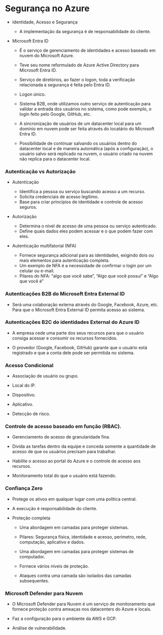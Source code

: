 # Segurança no Azure

- Identidade, Acesso e Segurança
  
  - A implementação da segurança é de responsabilidade do cliente.
    
- Microsoft Entra ID

  - É o serviço de gerenciamento de identidades e acesso baseado em nuvem do Microsoft Azure.
  
  - Teve seu nome reformulado de Azure Active Directory para Microsoft Entra ID.
  
  - Serviço de diretórios, ao fazer o logon, toda a verificação relacionada a segurança é feita pelo Entra ID.
  
  - Logon único.
  
  - Sistema B2B, onde utilizamos outro serviço de autenticação para validar a entrada dos usuários no sistema, como pode exemplo, o login feito pelo Google, GitHub, etc.
  
  - A sincronização de usuários de um datacenter local para um domínio em nuvem pode ser feita através do locatário do Microsoft Entra ID.
  
  - Possibilidade de continuar salvando os usuários dentro do datacenter local e de maneira automática (após a configuração), o usuário salvo será replicado na nuvem, o usuário criado na nuvem não replica para o datacenter local.


### Autenticação vs Autorização

- Autenticação
  - Identifica a pessoa ou serviço buscando acesso a um recurso.
  - Solicita credenciais de acesso legítimo.
  - Base para criar princípios de identidade e controle de acesso seguros.

- Autorização
  - Determina o nível de acesso de uma pessoa ou serviço autenticado.
  - Define quais dados eles podem acessar e o que podem fazer com eles.

- Autenticação multifatorial (NFA)
  - Fornece segurança adicional para as identidades, exigindo dois ou mais elementos para autenticação completa.
  - Um exemplo de NFA é a necessidade de confirmar o login por um celular ou e-mail.
  - Pilares do NFA: “algo que você sabe”, “Algo que você possui” e “Algo que você é”

### Autenticações B2B do Microsoft Entra External ID

- Será uma colaboração externa através do Google, Facebook, Azure, etc. Para que o Microsoft Entra External ID permita acesso ao sistema.

### Autenticações B2C do identidades External do Azure ID

- A empresa cede uma parte dos seus recursos para que o usuário consiga acessar e consumir os recursos fornecidos.

- O provedor (Google, Facebook, GitHub) garante que o usuário está registrado e que a conta dele pode ser permitida no sistema.

### Acesso Condicional

- Associação de usuário ou grupo.

- Local do IP.

- Dispositivo.

- Aplicativo.

- Detecção de risco.

### Controle de acesso baseado em função (RBAC).

- Gerenciamento de acesso de granularidade fina.

- Divida as tarefas dentro da equipe e conceda somente a quantidade de acesso de que os usuários precisam para trabalhar.

- Habilite o acesso ao portal do Azure e o controle de acesso aos recursos.

- Monitoramento total do que o usuário está fazendo.

### Confiança Zero

- Protege os ativos em qualquer lugar com uma política central.

- A execução é responsabilidade do cliente.

- Proteção completa
  
  - Uma abordagem em camadas para proteger sistemas.
  
  - Pilares: Segurança física, identidade e acesso, perímetro, rede, computação, aplicativo e dados.
  
  - Uma abordagem em camadas para proteger sistemas de computador.
  
  - Fornece vários níveis de proteção.
  
  - Ataques contra uma camada são isolados das camadas subsequentes.
  
### Microsoft Defender para Nuvem

- O Microsoft Defender para Nuvem é um serviço de monitoramento que fornece proteção contra ameaças nos datacenters do Azure e locais.

- Faz a configuração para o ambiente da AWS e GCP.

- Análise de vulnerabilidade.
